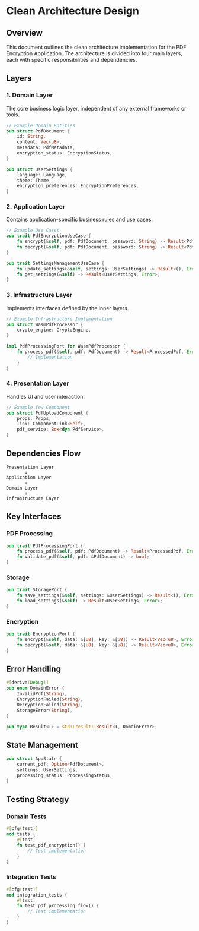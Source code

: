 # Clean Architecture Design

## Overview

This document outlines the clean architecture implementation for the PDF Encryption Application. The architecture is divided into four main layers, each with specific responsibilities and dependencies.

## Layers

### 1. Domain Layer

The core business logic layer, independent of any external frameworks or tools.

```rust
// Example Domain Entities
pub struct PdfDocument {
    id: String,
    content: Vec<u8>,
    metadata: PdfMetadata,
    encryption_status: EncryptionStatus,
}

pub struct UserSettings {
    language: Language,
    theme: Theme,
    encryption_preferences: EncryptionPreferences,
}
```

### 2. Application Layer

Contains application-specific business rules and use cases.

```rust
// Example Use Cases
pub trait PdfEncryptionUseCase {
    fn encrypt(&self, pdf: PdfDocument, password: String) -> Result<PdfDocument, Error>;
    fn decrypt(&self, pdf: PdfDocument, password: String) -> Result<PdfDocument, Error>;
}

pub trait SettingsManagementUseCase {
    fn update_settings(&self, settings: UserSettings) -> Result<(), Error>;
    fn get_settings(&self) -> Result<UserSettings, Error>;
}
```

### 3. Infrastructure Layer

Implements interfaces defined by the inner layers.

```rust
// Example Infrastructure Implementation
pub struct WasmPdfProcessor {
    crypto_engine: CryptoEngine,
}

impl PdfProcessingPort for WasmPdfProcessor {
    fn process_pdf(&self, pdf: PdfDocument) -> Result<ProcessedPdf, Error> {
        // Implementation
    }
}
```

### 4. Presentation Layer

Handles UI and user interaction.

```rust
// Example Yew Component
pub struct PdfUploadComponent {
    props: Props,
    link: ComponentLink<Self>,
    pdf_service: Box<dyn PdfService>,
}
```

## Dependencies Flow

```
Presentation Layer
       ↓
Application Layer
       ↓
Domain Layer
       ↑
Infrastructure Layer
```

## Key Interfaces

### PDF Processing

```rust
pub trait PdfProcessingPort {
    fn process_pdf(&self, pdf: PdfDocument) -> Result<ProcessedPdf, Error>;
    fn validate_pdf(&self, pdf: &PdfDocument) -> bool;
}
```

### Storage

```rust
pub trait StoragePort {
    fn save_settings(&self, settings: &UserSettings) -> Result<(), Error>;
    fn load_settings(&self) -> Result<UserSettings, Error>;
}
```

### Encryption

```rust
pub trait EncryptionPort {
    fn encrypt(&self, data: &[u8], key: &[u8]) -> Result<Vec<u8>, Error>;
    fn decrypt(&self, data: &[u8], key: &[u8]) -> Result<Vec<u8>, Error>;
}
```

## Error Handling

```rust
#[derive(Debug)]
pub enum DomainError {
    InvalidPdf(String),
    EncryptionFailed(String),
    DecryptionFailed(String),
    StorageError(String),
}

pub type Result<T> = std::result::Result<T, DomainError>;
```

## State Management

```rust
pub struct AppState {
    current_pdf: Option<PdfDocument>,
    settings: UserSettings,
    processing_status: ProcessingStatus,
}
```

## Testing Strategy

### Domain Tests
```rust
#[cfg(test)]
mod tests {
    #[test]
    fn test_pdf_encryption() {
        // Test implementation
    }
}
```

### Integration Tests
```rust
#[cfg(test)]
mod integration_tests {
    #[test]
    fn test_pdf_processing_flow() {
        // Test implementation
    }
}
```

